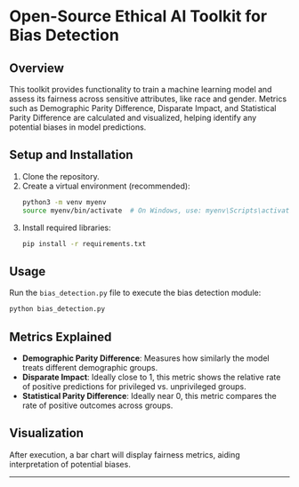 
# Open-Source Ethical AI Toolkit for Bias Detection

## Overview
This toolkit provides functionality to train a machine learning model and assess its fairness across sensitive attributes, like race and gender. 
Metrics such as Demographic Parity Difference, Disparate Impact, and Statistical Parity Difference are calculated and visualized, 
helping identify any potential biases in model predictions.

## Setup and Installation
1. Clone the repository.
2. Create a virtual environment (recommended):
   ```bash
   python3 -m venv myenv
   source myenv/bin/activate  # On Windows, use: myenv\Scripts\activate
   ```
3. Install required libraries:
   ```bash
   pip install -r requirements.txt
   ```

## Usage
Run the `bias_detection.py` file to execute the bias detection module:
```bash
python bias_detection.py
```

## Metrics Explained
- **Demographic Parity Difference**: Measures how similarly the model treats different demographic groups.
- **Disparate Impact**: Ideally close to 1, this metric shows the relative rate of positive predictions for privileged vs. unprivileged groups.
- **Statistical Parity Difference**: Ideally near 0, this metric compares the rate of positive outcomes across groups.

## Visualization
After execution, a bar chart will display fairness metrics, aiding interpretation of potential biases.

---
